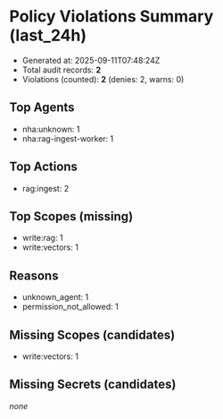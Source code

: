 # Policy Violations Summary (last_24h)
- Generated at: 2025-09-11T07:48:24Z
- Total audit records: **2**
- Violations (counted): **2** (denies: 2, warns: 0)

## Top Agents
- nha:unknown: 1
- nha:rag-ingest-worker: 1

## Top Actions
- rag:ingest: 2

## Top Scopes (missing)
- write:rag: 1
- write:vectors: 1

## Reasons
- unknown_agent: 1
- permission_not_allowed: 1

## Missing Scopes (candidates)
- write:vectors: 1

## Missing Secrets (candidates)
_none_

